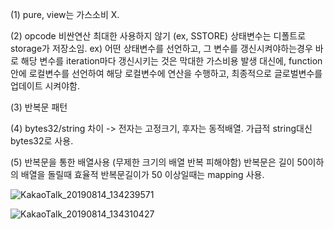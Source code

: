 (1) pure, view는 가스소비 X.

(2) opcode 비싼연산 최대한 사용하지 않기 (ex, SSTORE) 상태변수는 디폴트로 storage가 저장소임.
ex) 어떤 상태변수를 선언하고, 그 변수를 갱신시켜야하는경우 바로 해당 변수를 iteration마다 갱신시키는 것은 막대한 가스비용 발생
대신에, function 안에 로컬변수를 선언하여 해당 로컬변수에 연산을 수행하고, 최종적으로 글로벌변수를 업데이트 시켜야함.

(3) 반복문 패턴

(4) bytes32/string 차이 -> 전자는 고정크기, 후자는 동적배열. 가급적 string대신 bytes32로 사용.

(5) 반복문을 통한 배열사용 (무제한 크기의 배열 반복 피해야함)
반복문은 길이 50이하의 배열을 돌릴때 효율적
반복문길이가 50 이상일때는 mapping 사용.


![KakaoTalk_20190814_134239571](https://user-images.githubusercontent.com/36583413/62995199-84935580-be9a-11e9-8f74-40bc33cfd8fb.png)

![KakaoTalk_20190814_134310427](https://user-images.githubusercontent.com/36583413/62995205-865d1900-be9a-11e9-88bc-52d60a485244.png)
